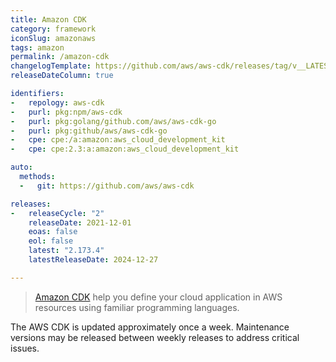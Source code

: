 ```yaml
---
title: Amazon CDK
category: framework
iconSlug: amazonaws
tags: amazon
permalink: /amazon-cdk
changelogTemplate: https://github.com/aws/aws-cdk/releases/tag/v__LATEST__
releaseDateColumn: true

identifiers:
-   repology: aws-cdk
-   purl: pkg:npm/aws-cdk
-   purl: pkg:golang/github.com/aws/aws-cdk-go
-   purl: pkg:github/aws/aws-cdk-go
-   cpe: cpe:/a:amazon:aws_cloud_development_kit
-   cpe: cpe:2.3:a:amazon:aws_cloud_development_kit

auto:
  methods:
  -   git: https://github.com/aws/aws-cdk

releases:
-   releaseCycle: "2"
    releaseDate: 2021-12-01
    eoas: false
    eol: false
    latest: "2.173.4"
    latestReleaseDate: 2024-12-27

---
```


> [Amazon CDK](https://aws.amazon.com/cdk/) help you define your cloud application in AWS resources
> using familiar programming languages.

The AWS CDK is updated approximately once a week. Maintenance versions may be released between
weekly releases to address critical issues.
